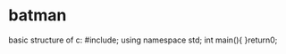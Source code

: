 # batman
basic structure of c:
#include<iostream>;
using namespace std;
int main(){
          }return0;
